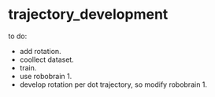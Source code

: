 # trajectory_development

to do:   
- add rotation.  
- coollect dataset.  
- train.  
- use robobrain 1.  
- develop rotation per dot trajectory, so modify robobrain 1.  